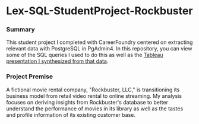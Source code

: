 # Lex-SQL-StudentProject-Rockbuster
### Summary
This student project I completed with CareerFoundry centered on extracting relevant data with PostgreSQL in PgAdmin4. In this repository, you can view some of the SQL queries I used to do this as well as the [Tableau presentation I synthesized from that data](https://public.tableau.com/views/StudentProjectRockbusterStealthLLCDataAnalysis/RockbusterStealthLLC?:language=en-US&:display_count=n&:origin=viz_share_link).
### Project Premise
A fictional movie rental company, "Rockbuster, LLC," is transitioning its business model from retail video rental to online streaming. My analysis focuses on deriving insights from Rockbuster's database to better understand the performance of movies in its library as well as the tastes and profile information of its existing customer base.
